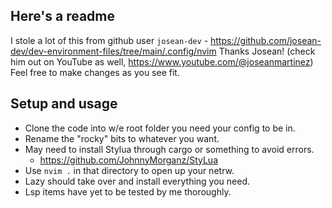 ## Here's a readme
I stole a lot of this from github user `josean-dev`
    - https://github.com/josean-dev/dev-environment-files/tree/main/.config/nvim
Thanks Josean! (check him out on YouTube as well, https://www.youtube.com/@joseanmartinez)
Feel free to make changes as you see fit.

## Setup and usage
- Clone the code into w/e root folder you need your config to be in.
- Rename the "rocky" bits to whatever you want.
- May need to install Stylua through cargo or something to avoid errors.
    - https://github.com/JohnnyMorganz/StyLua
- Use `nvim .` in that directory to open up your netrw.
- Lazy should take over and install everything you need.
- Lsp items have yet to be tested by me thoroughly.
